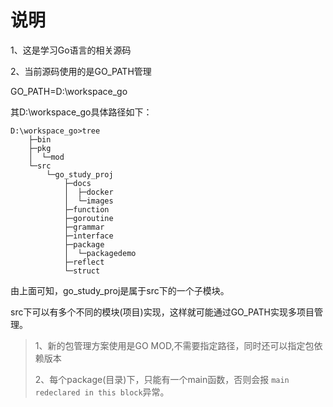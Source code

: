 # 说明

1、这是学习Go语言的相关源码

2、当前源码使用的是GO_PATH管理

GO_PATH=D:\workspace_go

其D:\workspace_go具体路径如下：

```shell
D:\workspace_go>tree
    ├─bin
    ├─pkg
    │  └─mod
    └─src
        └─go_study_proj
            ├─docs
            │  ├─docker
            │  └─images
            ├─function
            ├─goroutine
            ├─grammar
            ├─interface
            ├─package
            │  └─packagedemo
            ├─reflect
            └─struct
```

由上面可知，go_study_proj是属于src下的一个子模块。

src下可以有多个不同的模块(项目)实现，这样就可能通过GO_PATH实现多项目管理。

> 1、新的包管理方案使用是GO MOD,不需要指定路径，同时还可以指定包依赖版本
>
> 2、每个package(目录)下，只能有一个main函数，否则会报 `main redeclared in this block`异常。

